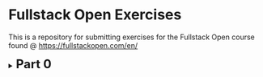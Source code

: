 # Fullstack Open Exercises

This is a repository for submitting exercises for the Fullstack Open course found @ https://fullstackopen.com/en/
<details>
<summary><b style="font-size:x-large">Part 0</b></summary>

## Exercise 0.4
* NewNoteDiagram.md
## Exercise 0.5
* SingleAppDiagram.md
## Exercise 0.6
* SingleAppNewNote.md

</details>